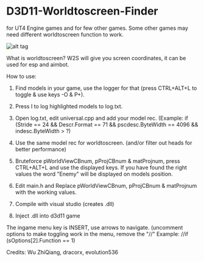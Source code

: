 # D3D11-Worldtoscreen-Finder 
for UT4 Engine games and for few other games. Some other games may need different worldtoscreen function to work.

![alt tag](https://github.com/DrNseven/D3D11-Worldtoscreen-Finder/blob/master/w2sloggergithub.jpg)

What is worldtoscreen? W2S will give you screen coordinates, it can be used for esp and aimbot.

How to use:
1. Find models in your game, use the logger for that (press CTRL+ALT+L to toggle & use keys -O & P+). 

2. Press I to log highlighted models to log.txt.

3. Open log.txt, edit universal.cpp and add your model rec. (Example: if (Stride == 24 && Descr.Format == 71 && pscdesc.ByteWidth == 4096 && indesc.ByteWidth > ?)

4. Use the same model rec for worldtoscreen. (and/or filter out heads for better performance)

5. Bruteforce pWorldViewCBnum, pProjCBnum & matProjnum, press CTRL+ALT+L and use the displayed keys. If you have found the right values the word "Enemy" will be displayed on models position. 

6. Edit main.h and Replace pWorldViewCBnum, pProjCBnum & matProjnum with the working values.

7. Compile with visual studio (creates .dll)

8. Inject .dll into d3d11 game

The ingame menu key is INSERT, use arrows to navigate. (uncomment options to make toggling work in the menu, remove the "//"
Example: //if (sOptions[2].Function == 1) 


Credits: Wu ZhiQiang, dracorx, evolution536

